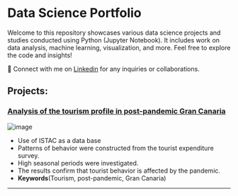 # Data Science Portfolio
 
Welcome to this repository showcases various data science projects and studies conducted using Python (Jupyter Notebook). It includes work on data analysis, machine learning, visualization, and more. Feel free to explore the code and insights!

📩 Connect with me on [Linkedin](https://www.linkedin.com/in/carolina-m-06bb2b74/) for any inquiries or collaborations.

 
## Projects:

###  [Analysis of the tourism profile in post-pandemic Gran Canaria](https://github.com/Cmonzon-94/Datos_EDA)
![image](https://github.com/)


* Use of ISTAC as a data base
* Patterns of behavior were constructed from the tourist expenditure survey.
* High seasonal periods were investigated. 
* The results confirm that tourist behavior is affected by the pandemic.
* **Keywords**(Tourism, post-pandemic, Gran Canaria)


---
